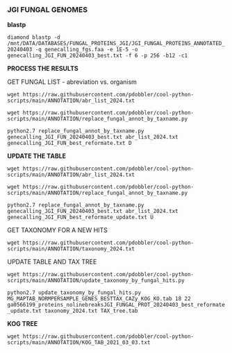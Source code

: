 ### JGI FUNGAL GENOMES

**blastp**

`diamond blastp -d /mnt/DATA/DATABASES/FUNGAL_PROTEINS_JGI/JGI_FUNGAL_PROTEINS_ANNOTATED_20240403 -q genecalling_fgs.faa -e 1E-5 -o genecalling_JGI_FUN_20240403_best.txt -f 6 -p 256 -b12 -c1`

**PROCESS THE RESULTS**

GET FUNGAL LIST - abreviation vs. organism

`wget https://raw.githubusercontent.com/pdobbler/cool-python-scripts/main/ANNOTATION/abr_list_2024.txt`

`wget https://raw.githubusercontent.com/pdobbler/cool-python-scripts/main/ANNOTATION/replace_fungal_annot_by_taxname.py`

`python2.7 replace_fungal_annot_by_taxname.py genecalling_JGI_FUN_20240403_best.txt abr_list_2024.txt genecalling_JGI_FUN_best_reformate.txt D`


**UPDATE THE TABLE**


`wget https://raw.githubusercontent.com/pdobbler/cool-python-scripts/main/ANNOTATION/abr_list_2024.txt`

`wget https://raw.githubusercontent.com/pdobbler/cool-python-scripts/main/ANNOTATION/replace_fungal_annot_by_taxname.py`

`python2.7 replace_fungal_annot_by_taxname.py genecalling_JGI_FUN_20240403_best.txt abr_list_2024.txt genecalling_JGI_FUN_best_reformate_update.txt U`

GET TAXONOMY FOR A NEW HITS

`wget https://raw.githubusercontent.com/pdobbler/cool-python-scripts/main/ANNOTATION/taxonomy_2024.txt`

UPDATE TABLE AND TAX TREE

`wget https://raw.githubusercontent.com/pdobbler/cool-python-scripts/main/ANNOTATION/update_taxonomy_by_fungal_hits.py`

`python2.7 update_taxonomy_by_fungal_hits.py MG_MAPTAB_NORMPERSAMPLE_GENES_BESTTAX_CAZy_KOG_KO.tab 18 22 ga0566199_proteins_nolinebreaksJGI_FUNGAL_PROT_20240403_best_reformate_update.txt taxonomy_2024.txt TAX_tree.tab`


**KOG TREE**

`wget https://raw.githubusercontent.com/pdobbler/cool-python-scripts/main/ANNOTATION/KOG_TAB_2021_03_03.txt`






